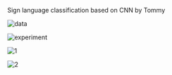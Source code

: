 Sign language classification based on CNN by Tommy

![data](sign_language_classifcation\img\data.png)

![experiment](sign_language_classifcation\img\experiment.png)





![1](sign_language_classifcation\img\1.png)

![2](sign_language_classifcation\img\2.png)

